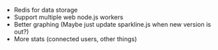 + Redis for data storage
+ Support multiple web node.js workers
+ Better graphing (Maybe just update sparkline.js when new version is out?)
+ More stats (connected users, other things)

